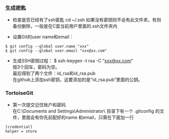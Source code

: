 ### 生成密匙
- 检查是否已经有了ssh密匙
cd ~/.ssh
如果没有密钥则不会有此文件夹，有则备份删除，一般是在C盘当前用户里面的.ssh文件夹内

- 设置Git的user name和email：
```
$ git config --global user.name "xxx"
$ git config --global user.email "xxx@xx.com"
```

- 生成SSH密钥过程：
$ ssh-keygen -t rsa -C “xxx@xx.com”   
按3个回车，密码为空。   
最后得到了两个文件：id_rsa和id_rsa.pub   
在github上添加ssh密钥，这要添加的是“id_rsa.pub”里面的公钥。

### TortoiseGit 
- 第一次提交记住账户和密码   
在C:\Documents and Settings\Administrator\ 目录下有一个  .gitconfig 的文件，里面会有你先前配好的name 和email，只需在下面加一行
```
[credential] 
helper = store
```


